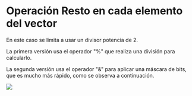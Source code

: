 # Operación Resto en cada elemento del vector
En este caso se limita a usar un divisor potencia de 2. 

La primera versión usa el operador "%" que realiza una división para calcularlo. 

La segunda versión usa el operador "&" para aplicar una máscara de bits, que es mucho más rápido, como se observa a continuación.

![]("./P1-E4-C.png")
